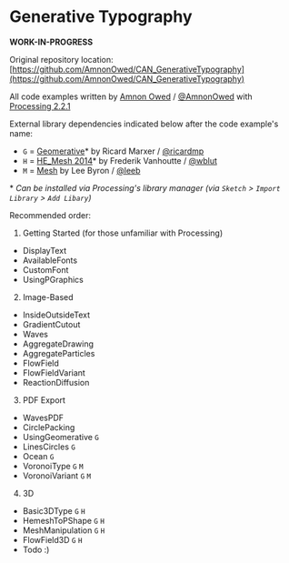 ﻿Generative Typography
=====================

**WORK-IN-PROGRESS**

Original repository location: [https://github.com/AmnonOwed/CAN_GenerativeTypography](https://github.com/AmnonOwed/CAN_GenerativeTypography)

All code examples written by [Amnon Owed](http://vimeo.com/amnon) / [@AmnonOwed](https://twitter.com/AmnonOwed) with [Processing 2.2.1](http://processing.org/download/)

External library dependencies indicated below after the code example's name:

 - `G` = [Geomerative](http://www.ricardmarxer.com/geomerative/)* by Ricard Marxer / [@ricardmp](https://twitter.com/ricardmp)
 - `H` = [HE_Mesh 2014](http://hemesh.wblut.com/)* by Frederik Vanhoutte / [@wblut](https://twitter.com/wblut)
 - `M` = [Mesh](http://www.leebyron.com/else/mesh/) by Lee Byron / [@leeb](https://twitter.com/leeb)

\* _Can be installed via Processing's library manager (via `Sketch` > `Import Library` > `Add Libary`)_

Recommended order:

1. Getting Started (for those unfamiliar with Processing)
  * DisplayText
  * AvailableFonts
  * CustomFont
  * UsingPGraphics

2. Image-Based
  * InsideOutsideText
  * GradientCutout
  * Waves
  * AggregateDrawing
  * AggregateParticles
  * FlowField
  * FlowFieldVariant
  * ReactionDiffusion

3. PDF Export
  * WavesPDF
  * CirclePacking
  * UsingGeomerative `G`
  * LinesCircles `G`
  * Ocean `G`
  * VoronoiType `G` `M`
  * VoronoiVariant `G` `M`

4. 3D
  * Basic3DType `G` `H`
  * HemeshToPShape `G` `H`
  * MeshManipulation `G` `H`
  * FlowField3D `G` `H`
  * Todo :)
